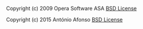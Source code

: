 Copyright (c) 2009 Opera Software ASA
[BSD License](http://dev.opera.com/licenses/bsd/)

Copyright (c) 2015 António Afonso
[BSD License](http://opensource.org/licenses/BSD-3-Clause)
